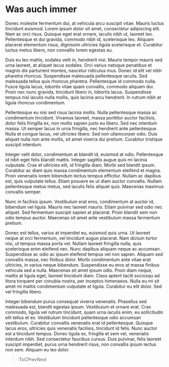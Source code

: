# Was auch immer

Donec molestie fermentum dui, at vehicula arcu suscipit vitae. Mauris luctus tincidunt euismod. Lorem ipsum dolor sit amet, consectetur adipiscing elit. Nam ac orci risus. Quisque eget erat ornare, iaculis nibh ut, laoreet leo. Pellentesque et dui gravida, commodo nibh id, scelerisque leo. Aliquam placerat elementum risus, dignissim ultricies ligula scelerisque et. Curabitur luctus metus libero, non convallis lorem egestas eu.

Duis eu leo mattis, sodales velit in, hendrerit nisi. Mauris tempor mauris sed urna laoreet, at aliquet lacus sodales. Orci varius natoque penatibus et magnis dis parturient montes, nascetur ridiculus mus. Donec id elit vel nibh pharetra rhoncus. Suspendisse malesuada pellentesque iaculis. Sed malesuada tellus quis rhoncus pharetra. Pellentesque id commodo nulla. Fusce ligula lacus, lobortis vitae quam convallis, commodo aliquam dui. Proin nec nunc gravida, tincidunt libero in, lobortis lacus. Suspendisse tempus nisl iaculis nulla mollis, quis lacinia arcu hendrerit. In rutrum nibh at ligula rhoncus condimentum.

Pellentesque eu nisi sed risus lacinia mollis. Nulla pellentesque massa ac condimentum tincidunt. Vivamus laoreet, massa porttitor auctor facilisis, dolor felis fringilla ex, non mollis sapien justo eu libero. Sed nec interdum massa. Ut semper lacus in urna fringilla, nec hendrerit ante pellentesque. Nulla et congue lacus, vel ultricies libero. Sed non ullamcorper odio. Duis aliquet nulla non ante mollis, sit amet viverra dui pretium. Curabitur tristique suscipit interdum.

Integer velit dolor, condimentum at blandit id, euismod at odio. Pellentesque id nibh eget felis blandit mattis. Integer sagittis augue quis mi lacinia vulputate. Cras et ultricies elit, id fringilla diam. Morbi sed blandit ipsum. Curabitur ac diam quis massa condimentum elementum eleifend et magna. Proin venenatis lorem bibendum lectus tempus efficitur. Nullam ac dapibus est, quis vulputate tellus. Etiam posuere ex ut diam auctor convallis. Nullam pellentesque metus metus, sed iaculis felis aliquet quis. Maecenas maximus convallis semper.

Nunc in facilisis ipsum. Vestibulum erat eros, condimentum at auctor id, bibendum vel ligula. Mauris nec laoreet mauris. Etiam pulvinar sed odio nec aliquet. Sed fermentum suscipit sapien at placerat. Proin blandit sem non odio tempus auctor. Maecenas sit amet ante vestibulum massa fermentum pretium.

Donec est tellus, varius at imperdiet eu, euismod quis urna. Ut laoreet neque at orci fermentum, vel tincidunt augue placerat. Nam dictum tortor nisi, ut tempus massa porta vel. Nullam laoreet fringilla nulla, quis scelerisque enim eleifend nec. Nunc dapibus aliquam neque ac accumsan. Suspendisse ac odio ac ipsum eleifend tempus vel non sapien. Aliquam sed convallis massa, nec finibus dolor. Morbi condimentum ante vitae erat ultricies, in varius neque bibendum. Suspendisse eu eros at massa finibus vehicula sed a nulla. Maecenas sit amet ipsum odio. Proin diam neque, mattis at ligula eget, laoreet tincidunt diam. Class aptent taciti sociosqu ad litora torquent per conubia nostra, per inceptos himenaeos. Nulla eu mi sit amet mi mattis condimentum vulputate et ligula. Curabitur eu elit dolor. Sed vel fringilla libero.

Integer bibendum purus consequat viverra venenatis. Phasellus sed malesuada est, blandit egestas ipsum. Vestibulum et ornare erat. Cras commodo, ligula vel rutrum tincidunt, quam urna iaculis enim, eu sollicitudin elit tellus et ex. Vestibulum tincidunt pellentesque odio accumsan vestibulum. Curabitur convallis venenatis erat id pellentesque. Quisque lacus eros, ultricies quis venenatis facilisis, tincidunt id felis. Nunc auctor est a tincidunt tempus. Donec ligula ex, fringilla et sem vel, venenatis interdum nibh. Sed consectetur faucibus cursus. Duis pulvinar, felis laoreet suscipit imperdiet, purus urna hendrerit risus, non convallis ipsum lectus non sem. Aliquam eu leo dolor.

> :ToCPrevNext